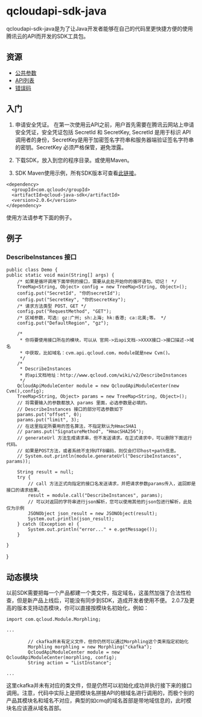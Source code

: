 # qcloudapi-sdk-java

qcloudapi-sdk-java是为了让Java开发者能够在自己的代码里更快捷方便的使用腾讯云的API而开发的SDK工具包。

## 资源

* [公共参数](http://wiki.qcloud.com/wiki/%E5%85%AC%E5%85%B1%E5%8F%82%E6%95%B0)
* [API列表](http://wiki.qcloud.com/wiki/API)
* [错误码](http://wiki.qcloud.com/wiki/%E9%94%99%E8%AF%AF%E7%A0%81)

## 入门

1. 申请安全凭证。
在第一次使用云API之前，用户首先需要在腾讯云网站上申请安全凭证，安全凭证包括 SecretId 和 SecretKey, SecretId 是用于标识 API 调用者的身份，SecretKey是用于加密签名字符串和服务器端验证签名字符串的密钥。SecretKey 必须严格保管，避免泄露。

2. 下载SDK，放入到您的程序目录。或使用Maven。
3. SDK Maven使用示例，所有SDK版本可查看[此链接](https://mvnrepository.com/artifact/com.qcloud/qcloud-java-sdk)。

```
<dependency>
  <groupId>com.qcloud</groupId>
  <artifactId>qcloud-java-sdk</artifactId>
  <version>2.0.6</version>
</dependency>
```
使用方法请参考下面的例子。

## 例子

### DescribeInstances 接口

	public class Demo {
	public static void main(String[] args) {
		/* 如果是循环调用下面举例的接口，需要从此处开始你的循环语句。切记！ */
		TreeMap<String, Object> config = new TreeMap<String, Object>();
		config.put("SecretId", "你的secretId");
		config.put("SecretKey", "你的secretKey");
		/* 请求方法类型 POST、GET */
		config.put("RequestMethod", "GET");
		/* 区域参数，可选: gz:广州; sh:上海; hk:香港; ca:北美;等。 */
		config.put("DefaultRegion", "gz");

		/*
		 * 你将要使用接口所在的模块，可以从 官网->云api文档->XXXX接口->接口描述->域名
		 * 中获取，比如域名：cvm.api.qcloud.com，module就是new Cvm()。
		 */
		/*
		 * DescribeInstances
		 * 的api文档地址：http://www.qcloud.com/wiki/v2/DescribeInstances
		 */
		QcloudApiModuleCenter module = new QcloudApiModuleCenter(new Cvm(),config);
		TreeMap<String, Object> params = new TreeMap<String, Object>();
		// 将需要输入的参数都放入 params 里面，必选参数是必填的。
		// DescribeInstances 接口的部分可选参数如下
		params.put("offset", 0);
		params.put("limit", 3);
		// 在这里指定所要用的签名算法，不指定默认为HmacSHA1
		// params.put("SignatureMethod", "HmacSHA256");
		// generateUrl 方法生成请求串，但不发送请求。在正式请求中，可以删除下面这行代码。
        // 如果是POST方法，或者系统不支持UTF8编码，则仅会打印host+path信息。
		// System.out.println(module.generateUrl("DescribeInstances", params));

		String result = null;
		try {
			// call 方法正式向指定的接口名发送请求，并把请求参数params传入，返回即是接口的请求结果。
			result = module.call("DescribeInstances", params);
            // 可以对返回的字符串进行json解析，您可以使用其他的json包进行解析，此处仅为示例
			JSONObject json_result = new JSONObject(result);
			System.out.println(json_result);
		} catch (Exception e) {
			System.out.println("error..." + e.getMessage());
		}

	}
}

## 动态模块

以前SDK需要把每一个产品都建一个类文件，指定域名，这虽然加强了合法性检查，但是新产品上线后，可能没有同步到SDK，造成开发者使用不便。
2.0.7及更高的版本支持动态模块，你可以直接按模块名初始化，例如：

```
import com.qcloud.Module.Morphling;

...

        // ckafka并未有定义文件，但你仍然可以通过Morphling这个类来指定初始化
        Morphling morphling = new Morphling("ckafka");
        QcloudApiModuleCenter module = new QcloudApiModuleCenter(morphling, config);
        String action = "ListInstance";

...
```

这里ckafka并未有对应的类文件，但是仍然可以初始化成功并执行接下来的接口调用。注意，代码中实际上是把模块名拼接API的根域名进行调用的，而极个别的产品其模块名和域名不对应，典型的如cmq的域名首部是带地域信息的，此时模块名应该遵从域名首部。
